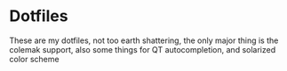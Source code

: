 # Dotfiles
These are my dotfiles, not too earth shattering, the only major thing is the 
colemak support, also some things for QT autocompletion, and solarized color 
scheme
